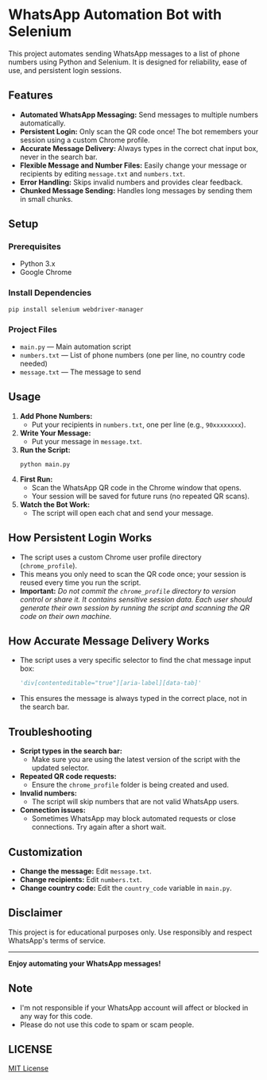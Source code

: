 # WhatsApp Automation Bot with Selenium

This project automates sending WhatsApp messages to a list of phone numbers using Python and Selenium. It is designed for reliability, ease of use, and persistent login sessions.

## Features

- **Automated WhatsApp Messaging:** Send messages to multiple numbers automatically.
- **Persistent Login:** Only scan the QR code once! The bot remembers your session using a custom Chrome profile.
- **Accurate Message Delivery:** Always types in the correct chat input box, never in the search bar.
- **Flexible Message and Number Files:** Easily change your message or recipients by editing `message.txt` and `numbers.txt`.
- **Error Handling:** Skips invalid numbers and provides clear feedback.
- **Chunked Message Sending:** Handles long messages by sending them in small chunks.

## Setup

### Prerequisites

- Python 3.x
- Google Chrome

### Install Dependencies

```
pip install selenium webdriver-manager
```

### Project Files

- `main.py` — Main automation script
- `numbers.txt` — List of phone numbers (one per line, no country code needed)
- `message.txt` — The message to send

## Usage

1. **Add Phone Numbers:**
   - Put your recipients in `numbers.txt`, one per line (e.g., `90xxxxxxxx`).
2. **Write Your Message:**
   - Put your message in `message.txt`.
3. **Run the Script:**
   ```
   python main.py
   ```
4. **First Run:**
   - Scan the WhatsApp QR code in the Chrome window that opens.
   - Your session will be saved for future runs (no repeated QR scans).
5. **Watch the Bot Work:**
   - The script will open each chat and send your message.

## How Persistent Login Works

- The script uses a custom Chrome user profile directory (`chrome_profile`).
- This means you only need to scan the QR code once; your session is reused every time you run the script.
- **Important:** _Do not commit the `chrome_profile` directory to version control or share it. It contains sensitive session data. Each user should generate their own session by running the script and scanning the QR code on their own machine._

## How Accurate Message Delivery Works

- The script uses a very specific selector to find the chat message input box:
  ```python
  'div[contenteditable="true"][aria-label][data-tab]'
  ```
- This ensures the message is always typed in the correct place, not in the search bar.

## Troubleshooting

- **Script types in the search bar:**
  - Make sure you are using the latest version of the script with the updated selector.
- **Repeated QR code requests:**
  - Ensure the `chrome_profile` folder is being created and used.
- **Invalid numbers:**
  - The script will skip numbers that are not valid WhatsApp users.
- **Connection issues:**
  - Sometimes WhatsApp may block automated requests or close connections. Try again after a short wait.

## Customization

- **Change the message:** Edit `message.txt`.
- **Change recipients:** Edit `numbers.txt`.
- **Change country code:** Edit the `country_code` variable in `main.py`.

## Disclaimer

This project is for educational purposes only. Use responsibly and respect WhatsApp's terms of service.

---

**Enjoy automating your WhatsApp messages!**

## Note

- I'm not responsible if your WhatsApp account will affect or blocked in any way for this code.
- Please do not use this code to spam or scam people.

## LICENSE

[MIT License](LICENSE)
